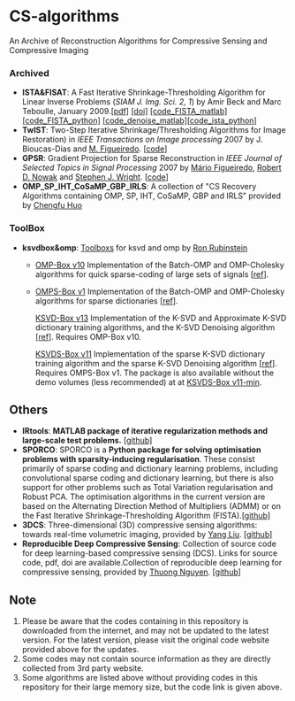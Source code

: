 # CS-algorithms
An Archive of Reconstruction Algorithms for Compressive Sensing and Compressive Imaging

### Archived

- **ISTA&FISAT**: A Fast Iterative Shrinkage-Thresholding Algorithm for Linear Inverse Problems (*SIAM J. Img. Sci. 2, 1*) by Amir Beck and Marc Teboulle, January 2009.[[pdf]](https://dl.acm.org/doi/10.1137/080716542) [[doi]](https://doi.org/10.1137/080716542) [[code_FISTA_matlab]](https://github.com/tiepvupsu/FISTA) [[code_FISTA_python]](https://github.com/JeanKossaifi/FISTA) [[code_denoise_matlab\]](https://github.com/sandeepbanik/Image-denoise-and-TV-solver)[[code_ista_python\]](https://github.com/seunghwanyoo/ista_lasso)
- **TwIST**: Two-Step Iterative Shrinkage/Thresholding Algorithms for Image Restoration) in *IEEE Transactions on Image processing* 2007 by J. Bioucas-Dias and [M. Figueiredo](http://www.lx.it.pt/~mtf/). [[code](http://www.lx.it.pt/~bioucas/code.htm)]
- **GPSR**: Gradient Projection  for Sparse  Reconstruction in *IEEE Journal of Selected Topics in Signal Processing* 2007 by [Mário Figueiredo](http://www.lx.it.pt/~mtf), [Robert D. Nowak](http://www.ece.wisc.edu/~nowak/) and  [Stephen J. Wright](http://www.cs.wisc.edu/~swright/). [[code](http://www.lx.it.pt/~mtf/GPSR/)]
- **OMP_SP_IHT_CoSaMP_GBP_IRLS**: A collection of "CS Recovery Algorithms containing OMP, SP, IHT, CoSaMP, GBP and IRLS" provided by [Chengfu Huo](http://home.ustc.edu.cn/~roy)



### ToolBox

- **ksvdbox&omp**: [Toolboxs]((http://www.cs.technion.ac.il/~ronrubin/software.html#)) for ksvd and omp by [Ron Rubinstein](http://www.cs.technion.ac.il/~ronrubin/software.html#)

  - [OMP-Box v10](./[ToolBox]/ksvdbox&omp/ompbox10/) Implementation of the Batch-OMP and OMP-Cholesky algorithms for quick sparse-coding of large sets of signals [[ref](http://www.cs.technion.ac.il/~ronrubin/Publications/KSVD-OMP-v2.pdf)].

  - [OMPS-Box v1](./[ToolBox]/ksvdbox&omp/ompsbox1/) Implementation of the Batch-OMP and OMP-Cholesky algorithms for sparse dictionaries [[ref](http://www.cs.technion.ac.il/~ronrubin/Publications/sparsedict.pdf)].

    [KSVD-Box v13](./[ToolBox]/ksvdbox&omp/ksvdbox13/) Implementation of the K-SVD and Approximate K-SVD dictionary training algorithms, and the K-SVD Denoising algorithm [[ref](http://www.cs.technion.ac.il/~ronrubin/Publications/KSVD-OMP-v2.pdf)]. Requires OMP-Box v10.

    [KSVDS-Box v11](./[ToolBox]/ksvdbox&omp/ksvdsbox11/) Implementation of the sparse K-SVD dictionary training algorithm and the sparse K-SVD Denoising algorithm [[ref](http://www.cs.technion.ac.il/~ronrubin/Publications/sparsedict.pdf)]. Requires OMPS-Box v1. The package is also available without the demo volumes (less recommended) at at [KSVDS-Box v11-min](http://www.cs.technion.ac.il/~ronrubin/Software/ksvdsbox11-min.zip).



## Others

- **IRtools**: **MATLAB package of iterative regularization methods and large-scale test problems.** [[github]](https://github.com/jnagy1/IRtools)
- **SPORCO**: SPORCO is a **Python package for solving optimisation problems with sparsity-inducing regularisation**. These consist primarily of sparse coding and dictionary learning problems, including convolutional sparse coding and dictionary learning, but there is also support for other problems such as Total Variation regularisation and Robust PCA. The optimisation algorithms in the current version are based on the Alternating Direction Method of Multipliers (ADMM) or on the Fast Iterative Shrinkage-Thresholding Algorithm (FISTA).[[github]](https://github.com/bwohlberg/sporco)
- **3DCS**: Three-dimensional (3D) compressive sensing algorithms: towards real-time volumetric imaging, provided by  [Yang Liu](https://github.com/liuyang12).  [[github]](https://github.com/liuyang12/3DCS)
- **Reproducible Deep Compressive Sensing**: Collection of source code for deep learning-based compressive sensing (DCS). Links for source code, pdf, doi are available.Collection of reproducible deep learning for compressive sensing, provided by [Thuong Nguyen](https://github.com/ngcthuong). [[github]](https://github.com/ngcthuong/Reproducible-Deep-Compressive-Sensing)



## Note

1. Please be aware that the codes containing in this repository is downloaded from the internet, and may not be updated to the latest version. For the latest version, please visit the original code website provided above for the updates.
2. Some codes may not contain source information as they are directly collected from 3rd party website.
3. Some algorithms are listed above without providing codes in this repository for their large memory size, but the code link is given above.